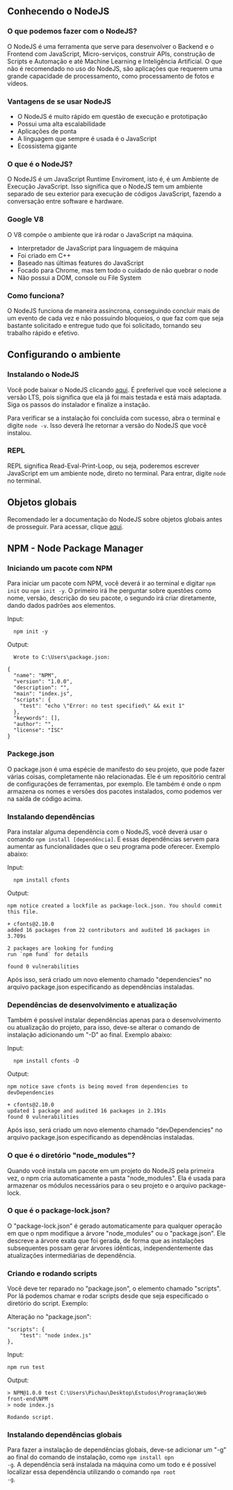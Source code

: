 ## Conhecendo o NodeJS

### O que podemos fazer com o NodeJS?

O NodeJS é uma ferramenta que serve para desenvolver o Backend e o Frontend com JavaScript, Micro-serviços, construir APIs,
construção de Scripts e Automação e até Machine Learning e Inteligência Artificial. O que não é recomendado no uso do NodeJS,
são aplicações que requerem uma grande capacidade de processamento, como processamento de fotos e vídeos.

### Vantagens de se usar NodeJS

<ul>
  <li>O NodeJS é muito rápido em questão de execução e prototipação</li>
  <li>Possui uma alta escalabilidade</li>
  <li>Aplicações de ponta</li>
  <li>A linguagem que sempre é usada é o JavaScript</li>
  <li>Ecossistema gigante</li>
</ul>

### O que é o NodeJS?

O NodeJS é um JavaScript Runtime Enviroment, isto é, é um Ambiente de Execução JavaScript. Isso significa que o NodeJS tem um
ambiente separado de seu exterior para execução de códigos JavaScript, fazendo a conversação entre software e hardware.

### Google V8

O V8 compõe o ambiente que irá rodar o JavaScript na máquina.

<ul>
  <li>Interpretador de JavaScript para linguagem de máquina</li>
  <li>Foi criado em C++</li>
  <li>Baseado nas últimas features do JavaScript</li>
  <li>Focado para Chrome, mas tem todo o cuidado de não quebrar o node</li>
  <li>Não possui a DOM, console ou File System</li>
</ul>

### Como funciona?

O NodeJS funciona de maneira assíncrona, conseguindo concluir mais de um evento de cada vez e não possuindo bloqueios,
o que faz com que seja bastante solicitado e entregue tudo que foi solicitado, tornando seu trabalho rápido e efetivo.

## Configurando o ambiente

### Instalando o NodeJS

Você pode baixar o NodeJS clicando <a href="https://nodejs.org/en/">aqui</a>. É preferível que você selecione a versão LTS,
pois significa que ela já foi mais testada e está mais adaptada. Siga os passos do instalador e finalize a instação.

Para verificar se a instalação foi concluída com sucesso, abra o terminal e digite <code>node -v</code>. Isso deverá lhe
retornar a versão do NodeJS que você instalou.

### REPL

REPL significa Read-Eval-Print-Loop, ou seja, poderemos escrever JavaScript em um ambiente node, direto no terminal.
Para entrar, digite <code>node</code> no terminal.

## Objetos globais

Recomendado ler a documentação do NodeJS sobre objetos globais antes de prosseguir. Para acessar, 
clique <a href="https://nodejs.org/dist/latest-v14.x/docs/api/globals.html">aqui</a>.

## NPM - Node Package Manager

### Iniciando um pacote com NPM

Para iniciar um pacote com NPM, você deverá ir ao terminal e digitar <code>npm init</code> ou <code>npm init -y</code>.
O primeiro irá lhe perguntar sobre questões como nome, versão, descrição do seu pacote, o segundo irá criar diretamente,
dando dados padrões aos elementos.

Input:
```
  npm init -y
```

Output:
```
  Wrote to C:\Users\package.json:

{
  "name": "NPM",
  "version": "1.0.0",
  "description": "",
  "main": "index.js",
  "scripts": {
    "test": "echo \"Error: no test specified\" && exit 1"
  },
  "keywords": [],
  "author": "",
  "license": "ISC"
}
```

### Packege.json

O package.json é uma espécie de manifesto do seu projeto, que pode fazer várias coisas, completamente não relacionadas. 
Ele é um repositório central de configurações de ferramentas, por exemplo. Ele também é onde o npm armazena os 
nomes e versões dos pacotes instalados, como podemos ver na saída de código acima.

### Instalando dependências

Para instalar alguma dependência com o NodeJS, você deverá usar o comando <code>npm install [dependência]</code>. E essas
dependências servem para aumentar as funcionalidades que o seu programa pode oferecer. Exemplo abaixo:

Input:
```
  npm install cfonts
```

Output:
```
npm notice created a lockfile as package-lock.json. You should commit this file.

+ cfonts@2.10.0
added 16 packages from 22 contributors and audited 16 packages in 3.709s

2 packages are looking for funding
run `npm fund` for details

found 0 vulnerabilities
```

Após isso, será criado um novo elemento chamado "dependencies" no arquivo package.json especificando as 
dependências instaladas.

### Dependências de desenvolvimento e atualização

Também é possível instalar dependências apenas para o desenvolvimento ou atualização do projeto, para isso, deve-se alterar
o comando de instalação adicionando um "-D" ao final. Exemplo abaixo:

Input:
```
  npm install cfonts -D
```

Output:
```
npm notice save cfonts is being moved from dependencies to devDependencies

+ cfonts@2.10.0
updated 1 package and audited 16 packages in 2.191s
found 0 vulnerabilities
```

Após isso, será criado um novo elemento chamado "devDependencies" no arquivo package.json especificando as 
dependências instaladas.

### O que é o diretório "node_modules"?

Quando você instala um pacote em um projeto do NodeJS pela primeira vez, o npm cria automaticamente a pasta "node_modules".
Ela é usada para armazenar os módulos necessários para o seu projeto e o arquivo package-lock.

### O que é o package-lock.json?

O "package-lock.json" é gerado automaticamente para qualquer operação em que o npm modifique a árvore "node_modules" ou 
o "package.json". Ele descreve a árvore exata que foi gerada, de forma que as instalações subsequentes possam gerar árvores
idênticas, independentemente das atualizações intermediárias de dependência.

### Criando e rodando scripts

Você deve ter reparado no "package.json", o elemento chamado "scripts". Por lá podemos chamar e rodar scripts desde que seja
especificado o diretório do script. Exemplo:

Alteração no "package.json":
```
"scripts": {
    "test": "node index.js"
},
```

Input:
```
npm run test
```

Output:
```
> NPM@1.0.0 test C:\Users\Pichau\Desktop\Estudos\Programação\Web front-end\NPM
> node index.js

Rodando script.
```

### Instalando dependências globais

Para fazer a instalação de dependências globais, deve-se adicionar um "-g" ao final do comando de instalação, como 
<code>npm install opn -g</code>. A dependência será instalada na máquina como um todo e é possível localizar essa 
dependência utilizando o comando <code>npm root -g</code>.






















